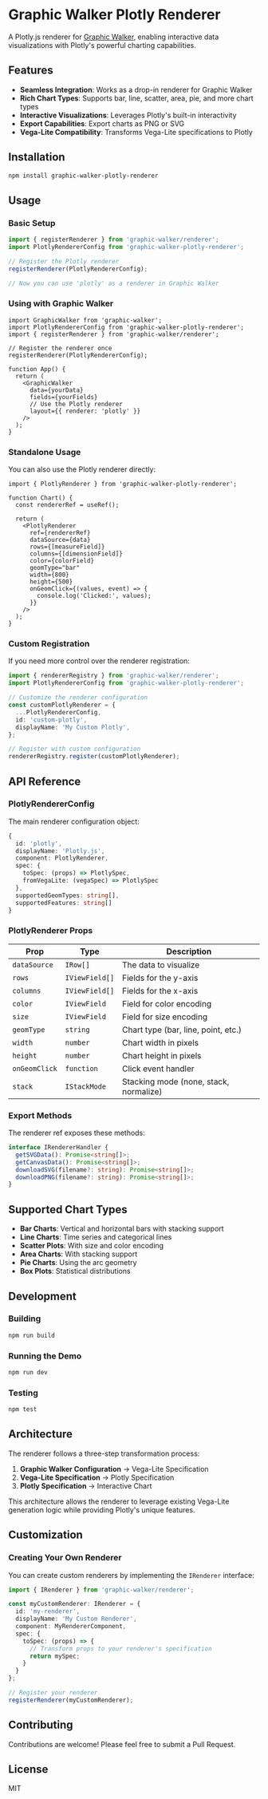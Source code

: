 # Graphic Walker Plotly Renderer

A Plotly.js renderer for [Graphic Walker](https://github.com/Kanaries/graphic-walker), enabling interactive data visualizations with Plotly's powerful charting capabilities.

## Features

- **Seamless Integration**: Works as a drop-in renderer for Graphic Walker
- **Rich Chart Types**: Supports bar, line, scatter, area, pie, and more chart types
- **Interactive Visualizations**: Leverages Plotly's built-in interactivity
- **Export Capabilities**: Export charts as PNG or SVG
- **Vega-Lite Compatibility**: Transforms Vega-Lite specifications to Plotly

## Installation

```bash
npm install graphic-walker-plotly-renderer
```

## Usage

### Basic Setup

```typescript
import { registerRenderer } from 'graphic-walker/renderer';
import PlotlyRendererConfig from 'graphic-walker-plotly-renderer';

// Register the Plotly renderer
registerRenderer(PlotlyRendererConfig);

// Now you can use 'plotly' as a renderer in Graphic Walker
```

### Using with Graphic Walker

```tsx
import GraphicWalker from 'graphic-walker';
import PlotlyRendererConfig from 'graphic-walker-plotly-renderer';
import { registerRenderer } from 'graphic-walker/renderer';

// Register the renderer once
registerRenderer(PlotlyRendererConfig);

function App() {
  return (
    <GraphicWalker
      data={yourData}
      fields={yourFields}
      // Use the Plotly renderer
      layout={{ renderer: 'plotly' }}
    />
  );
}
```

### Standalone Usage

You can also use the Plotly renderer directly:

```tsx
import { PlotlyRenderer } from 'graphic-walker-plotly-renderer';

function Chart() {
  const rendererRef = useRef();
  
  return (
    <PlotlyRenderer
      ref={rendererRef}
      dataSource={data}
      rows={[measureField]}
      columns={[dimensionField]}
      color={colorField}
      geomType="bar"
      width={800}
      height={500}
      onGeomClick={(values, event) => {
        console.log('Clicked:', values);
      }}
    />
  );
}
```

### Custom Registration

If you need more control over the renderer registration:

```typescript
import { rendererRegistry } from 'graphic-walker/renderer';
import PlotlyRendererConfig from 'graphic-walker-plotly-renderer';

// Customize the renderer configuration
const customPlotlyRenderer = {
  ...PlotlyRendererConfig,
  id: 'custom-plotly',
  displayName: 'My Custom Plotly',
};

// Register with custom configuration
rendererRegistry.register(customPlotlyRenderer);
```

## API Reference

### PlotlyRendererConfig

The main renderer configuration object:

```typescript
{
  id: 'plotly',
  displayName: 'Plotly.js',
  component: PlotlyRenderer,
  spec: {
    toSpec: (props) => PlotlySpec,
    fromVegaLite: (vegaSpec) => PlotlySpec
  },
  supportedGeomTypes: string[],
  supportedFeatures: string[]
}
```

### PlotlyRenderer Props

| Prop | Type | Description |
|------|------|-------------|
| `dataSource` | `IRow[]` | The data to visualize |
| `rows` | `IViewField[]` | Fields for the y-axis |
| `columns` | `IViewField[]` | Fields for the x-axis |
| `color` | `IViewField` | Field for color encoding |
| `size` | `IViewField` | Field for size encoding |
| `geomType` | `string` | Chart type (bar, line, point, etc.) |
| `width` | `number` | Chart width in pixels |
| `height` | `number` | Chart height in pixels |
| `onGeomClick` | `function` | Click event handler |
| `stack` | `IStackMode` | Stacking mode (none, stack, normalize) |

### Export Methods

The renderer ref exposes these methods:

```typescript
interface IRendererHandler {
  getSVGData(): Promise<string[]>;
  getCanvasData(): Promise<string[]>;
  downloadSVG(filename?: string): Promise<string[]>;
  downloadPNG(filename?: string): Promise<string[]>;
}
```

## Supported Chart Types

- **Bar Charts**: Vertical and horizontal bars with stacking support
- **Line Charts**: Time series and categorical lines
- **Scatter Plots**: With size and color encoding
- **Area Charts**: With stacking support
- **Pie Charts**: Using the arc geometry
- **Box Plots**: Statistical distributions

## Development

### Building

```bash
npm run build
```

### Running the Demo

```bash
npm run dev
```

### Testing

```bash
npm test
```

## Architecture

The renderer follows a three-step transformation process:

1. **Graphic Walker Configuration** → Vega-Lite Specification
2. **Vega-Lite Specification** → Plotly Specification
3. **Plotly Specification** → Interactive Chart

This architecture allows the renderer to leverage existing Vega-Lite generation logic while providing Plotly's unique features.

## Customization

### Creating Your Own Renderer

You can create custom renderers by implementing the `IRenderer` interface:

```typescript
import { IRenderer } from 'graphic-walker/renderer';

const myCustomRenderer: IRenderer = {
  id: 'my-renderer',
  displayName: 'My Custom Renderer',
  component: MyRendererComponent,
  spec: {
    toSpec: (props) => {
      // Transform props to your renderer's specification
      return mySpec;
    }
  }
};

// Register your renderer
registerRenderer(myCustomRenderer);
```

## Contributing

Contributions are welcome! Please feel free to submit a Pull Request.

## License

MIT